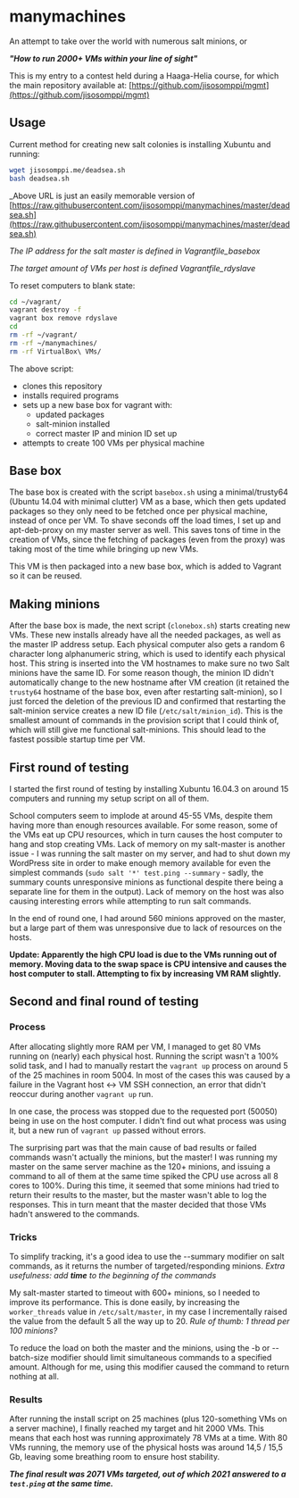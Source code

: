 # manymachines
An attempt to take over the world with numerous salt minions, or

***"How to run 2000+ VMs within your line of sight"***

This is my entry to a contest held during a Haaga-Helia course, for which the main repository available at: [https://github.com/jisosomppi/mgmt](https://github.com/jisosomppi/mgmt)


## Usage
Current method for creating new salt colonies is installing Xubuntu and running:

``` bash
wget jisosomppi.me/deadsea.sh
bash deadsea.sh

```

_Above URL is just an easily memorable version of [https://raw.githubusercontent.com/jisosomppi/manymachines/master/deadsea.sh](https://raw.githubusercontent.com/jisosomppi/manymachines/master/deadsea.sh)

_The IP address for the salt master is defined in Vagrantfile_basebox_

_The target amount of VMs per host is defined Vagrantfile_rdyslave_


To reset computers to blank state:
``` bash
cd ~/vagrant/
vagrant destroy -f
vagrant box remove rdyslave
cd
rm -rf ~/vagrant/
rm -rf ~/manymachines/
rm -rf VirtualBox\ VMs/


```

The above script: 
* clones this repository
* installs required programs
* sets up a new base box for vagrant with:
  * updated packages
  * salt-minion installed
  * correct master IP and minion ID set up
* attempts to create 100 VMs per physical machine

## Base box
The base box is created with the script `basebox.sh` using a minimal/trusty64 (Ubuntu 14.04 with minimal clutter) VM as a base, which then gets updated packages so they only need to be fetched once per physical machine, instead of once per VM. To shave seconds off the load times, I set up and apt-deb-proxy on my master server as well. This saves tons of time in the creation of VMs, since the fetching of packages (even from the proxy) was taking most of the time while bringing up new VMs.

This VM is then packaged into a new base box, which is added to Vagrant so it can be reused.

## Making minions
After the base box is made, the next script (`clonebox.sh`) starts creating new VMs. These new installs already have all the needed packages, as well as the master IP address setup. Each physical computer also gets a random 6 character long alphanumeric string, which is used to identify each physical host. This string is inserted into the VM hostnames to make sure no two Salt minions have the same ID. For some reason though, the minion ID didn't automatically change to the new hostname after VM creation (it retained the `trusty64` hostname of the base box, even after restarting salt-minion), so I just forced the deletion of the previous ID and confirmed that restarting the salt-minion service creates a new ID file (`/etc/salt/minion_id`). This is the smallest amount of commands in the provision script that I could think of, which will still give me functional salt-minions. This should lead to the fastest possible startup time per VM.

## First round of testing

I started the first round of testing by installing Xubuntu 16.04.3 on around 15 computers and running my setup script on all of them.

School computers seem to implode at around 45-55 VMs, despite them having more than enough resources available. For some reason, some of the VMs eat up CPU resources, which in turn causes the host computer to hang and stop creating VMs. Lack of memory on my salt-master is another issue - I was running the salt master on my server, and had to shut down my WordPress site in order to make enough memory available for even the simplest commands (`sudo salt '*' test.ping --summary` - sadly, the summary counts unresponsive minions as functional despite there being a separate line for them in the output). Lack of memory on the host was also causing interesting errors while attempting to run salt commands.

In the end of round one, I had around 560 minions approved on the master, but a large part of them was unresponsive due to lack of resources on the hosts. 

**Update: Apparently the high CPU load is due to the VMs running out of memory. Moving data to the swap space is CPU intensive and causes the host computer to stall. Attempting to fix by increasing VM RAM slightly.**

## Second and final round of testing 

### Process
After allocating slightly more RAM per VM, I managed to get 80 VMs running on (nearly) each physical host. Running the script wasn't a 100% solid task, and I had to manually restart the `vagrant up` process on around 5 of the 25 machines in room 5004. In most of the cases this was caused by a failure in the Vagrant host <-> VM SSH connection, an error that didn't reoccur during another `vagrant up` run. 

In one case, the process was stopped due to the requested port (50050) being in use on the host computer. I didn't find out what process was using it, but a new run of `vagrant up` passed without errors.

The surprising part was that the main cause of bad results or failed commands wasn't actually the minions, but the master! I was running my master on the same server machine as the 120+ minions, and issuing a command to all of them at the same time spiked the CPU use across all 8 cores to 100%. During this time, it seemed that some minions had tried to return their results to the master, but the master wasn't able to log the responses. This in turn meant that the master decided that those VMs hadn't answered to the commands.

### Tricks
To simplify tracking, it's a good idea to use the --summary modifier on salt commands, as it returns the number of targeted/responding minions. *Extra usefulness: add **time** to the beginning of the commands*

My salt-master started to timeout with 600+ minions, so I needed to improve its performance. This is done easily, by increasing the `worker_threads` value in `/etc/salt/master`, in my case I incrementally raised the value from the default 5 all the way up to 20. *Rule of thumb: 1 thread per 100 minions?*

To reduce the load on both the master and the minions, using the -b or --batch-size modifier should limit simultaneous commands to a specified amount. Although for me, using this modifier caused the command to return nothing at all.

### Results
After running the install script on 25 machines (plus 120-something VMs on a server machine), I finally reached my target and hit 2000 VMs. This means that each host was running approximately 78 VMs at a time. With 80 VMs running, the memory use of the physical hosts was around 14,5 / 15,5 Gb, leaving some breathing room to ensure host stability. 

***The final result was 2071 VMs targeted, out of which 2021 answered to a `test.ping` at the same time.*** 

